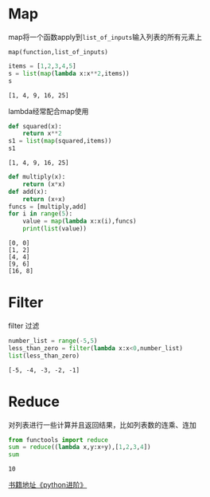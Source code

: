 
# Map

map将一个函数apply到`list_of_inputs`输入列表的所有元素上

`map(function,list_of_inputs)`


```python
items = [1,2,3,4,5]
s = list(map(lambda x:x**2,items))
s
```




    [1, 4, 9, 16, 25]



lambda经常配合map使用


```python
def squared(x):
    return x**2
s1 = list(map(squared,items))
s1
```




    [1, 4, 9, 16, 25]




```python
def multiply(x):
    return (x*x)
def add(x):
    return (x+x)
funcs = [multiply,add]
for i in range(5):
    value = map(lambda x:x(i),funcs)
    print(list(value))
```

    [0, 0]
    [1, 2]
    [4, 4]
    [9, 6]
    [16, 8]


# Filter

filter 过滤


```python
number_list = range(-5,5)
less_than_zero = filter(lambda x:x<0,number_list)
list(less_than_zero)
```




    [-5, -4, -3, -2, -1]



# Reduce

对列表进行一些计算并且返回结果，比如列表数的连乘、连加


```python
from functools import reduce
sum = reduce((lambda x,y:x+y),[1,2,3,4])
sum
```




    10



[书籍地址《python进阶》](https://github.com/eastlakeside/interpy-zh)